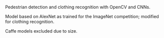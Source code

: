 Pedestrian detection and clothing recognition with OpenCV and CNNs. 

Model based on AlexNet as trained for the ImageNet competition; modified for clothing recognition.

Caffe models excluded due to size.
